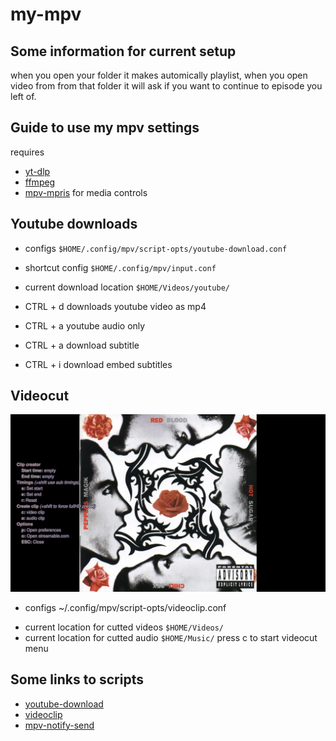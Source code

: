 # my-mpv
## Some information for current setup

when you open your folder it makes automically playlist, when you open video from from that folder it will ask if you want to continue to episode you left of.

## Guide to use my mpv settings
requires
+ [yt-dlp](https://github.com/yt-dlp/yt-dlp) 
+ [ffmpeg](https://github.com/FFmpeg/FFmpeg)
+ [mpv-mpris](https://github.com/hoyon/mpv-mpris) for media controls

## Youtube downloads
+ configs `$HOME/.config/mpv/script-opts/youtube-download.conf`
+ shortcut config `$HOME/.config/mpv/input.conf`
+ current download location `$HOME/Videos/youtube/`

+ CTRL + d	downloads youtube video as mp4
+ CTRL + a	youtube audio only
+ CTRL + a	download subtitle
+ CTRL + i	download embed subtitles

## Videocut
![Horizon](/screenshot/videocutter.png)
* configs ~/.config/mpv/script-opts/videoclip.conf
+ current location for cutted videos `$HOME/Videos/`
+ current location for cutted audio  `$HOME/Music/`
press c to start videocut menu

## Some links to scripts

+ [youtube-download](https://github.com/cvzi/mpv-youtube-download)
+ [videoclip](https://github.com/Ajatt-Tools/videoclip)
+ [mpv-notify-send](https://github.com/emilazy/mpv-notify-send)
